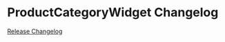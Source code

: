 # ProductCategoryWidget Changelog

[Release Changelog](https://github.com/spryker-shop/ProductCategoryWidget/releases)
